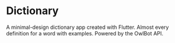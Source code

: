 # Dictionary

A minimal-design dictionary app created with Flutter.
Almost every definition for a word
with examples.
Powered by the OwlBot API.
